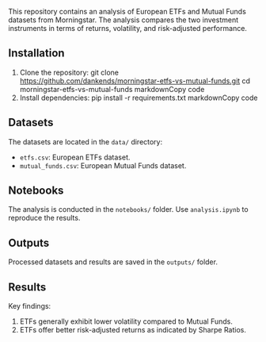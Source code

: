 This repository contains an analysis of European ETFs and Mutual Funds datasets from Morningstar. The analysis compares the two investment instruments in terms of returns, volatility, and risk-adjusted performance.

## Installation

1. Clone the repository:
git clone https://github.com/dankends/morningstar-etfs-vs-mutual-funds.git cd morningstar-etfs-vs-mutual-funds
markdownCopy code
2. Install dependencies:
pip install -r requirements.txt
markdownCopy code
## Datasets

The datasets are located in the `data/` directory:
- `etfs.csv`: European ETFs dataset.
- `mutual_funds.csv`: European Mutual Funds dataset.

## Notebooks

The analysis is conducted in the `notebooks/` folder. Use `analysis.ipynb` to reproduce the results.

## Outputs

Processed datasets and results are saved in the `outputs/` folder.

## Results

Key findings:
1. ETFs generally exhibit lower volatility compared to Mutual Funds.
2. ETFs offer better risk-adjusted returns as indicated by Sharpe Ratios.

~~~~~~~~~~~~~~~~~~~~~~~~~~~~~~~~~~~~~~~~~~~~~~~~~~~~~~~~~~~~~~~~~~~~~~~~~~~~~~~~
